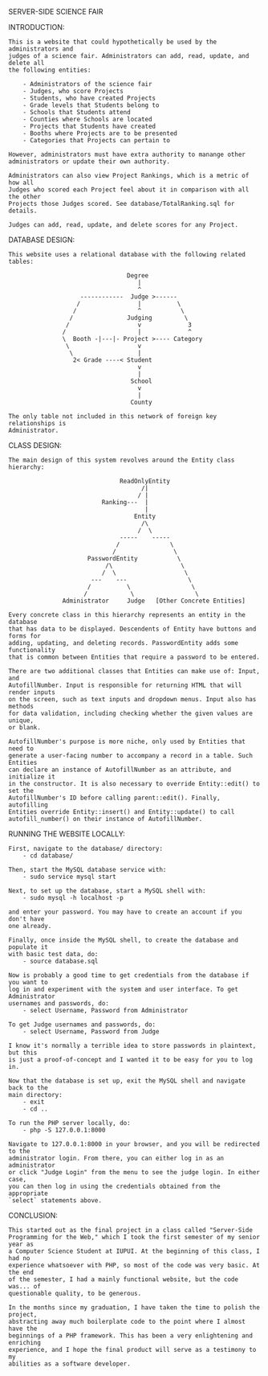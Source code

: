 SERVER-SIDE SCIENCE FAIR

INTRODUCTION:

	This is a website that could hypothetically be used by the administrators and
	judges of a science fair. Administrators can add, read, update, and delete all
	the following entities:

		- Administrators of the science fair
		- Judges, who score Projects
		- Students, who have created Projects
		- Grade levels that Students belong to
		- Schools that Students attend
		- Counties where Schools are located
		- Projects that Students have created
		- Booths where Projects are to be presented
		- Categories that Projects can pertain to

	However, administrators must have extra authority to manange other
	administrators or update their own authority.

	Administrators can also view Project Rankings, which is a metric of how all
	Judges who scored each Project feel about it in comparison with all the other
	Projects those Judges scored. See database/TotalRanking.sql for details.

	Judges can add, read, update, and delete scores for any Project.


DATABASE DESIGN:

	This website uses a relational database with the following related tables:

                                     Degree
                                        |
                                        ^
                        ------------  Judge >------
                       /                |          \
                      /                 ^           \
                     /               Judging         \
                    /                   v             3
                   /                    |             ^
                   \  Booth -|---|- Project >---- Category
                    \                   v
                     \                  |
                      2< Grade ----< Student
                                        v
                                        |
                                      School
                                        v
                                        |
                                      County

	The only table not included in this network of foreign key relationships is
	Administrator.


CLASS DESIGN:

	The main design of this system revolves around the Entity class hierarchy:

                                   ReadOnlyEntity
                                         /|
                                        / |
                              Ranking---  |
                                          |
                                       Entity
                                         /\
                                        /  \
                                   -----    -----
                                  /              \
                                 /                \
                          PasswordEntity           \
                               /\                   \
                              /  \                   \
                           ---    ---                 \
                          /          \                 \
                         /            \                 \
                   Administrator     Judge   [Other Concrete Entities]

	Every concrete class in this hierarchy represents an entity in the database
	that has data to be displayed. Descendents of Entity have buttons and forms for
	adding, updating, and deleting records. PasswordEntity adds some functionality
	that is common between Entities that require a password to be entered.

	There are two additional classes that Entities can make use of: Input, and
	AutofillNumber. Input is responsible for returning HTML that will render inputs
	on the screen, such as text inputs and dropdown menus. Input also has methods
	for data validation, including checking whether the given values are unique,
	or blank.

	AutofillNumber's purpose is more niche, only used by Entities that need to
	generate a user-facing number to accompany a record in a table. Such Entities
	can declare an instance of AutofillNumber as an attribute, and initialize it
	in the constructor. It is also necessary to override Entity::edit() to set the
	AutofillNumber's ID before calling parent::edit(). Finally, autofilling
	Entities override Entity::insert() and Entity::update() to call
	autofill_number() on their instance of AutofillNumber.


RUNNING THE WEBSITE LOCALLY:

	First, navigate to the database/ directory:
		- cd database/

	Then, start the MySQL database service with:
		- sudo service mysql start
	
	Next, to set up the database, start a MySQL shell with:
		- sudo mysql -h localhost -p

	and enter your password. You may have to create an account if you don't have
	one already.

	Finally, once inside the MySQL shell, to create the database and populate it
	with basic test data, do:
		- source database.sql
	
	Now is probably a good time to get credentials from the database if you want to
	log in and experiment with the system and user interface. To get Administrator
	usernames and passwords, do:
		- select Username, Password from Administrator
	
	To get Judge usernames and passwords, do:
		- select Username, Password from Judge
	
	I know it's normally a terrible idea to store passwords in plaintext, but this
	is just a proof-of-concept and I wanted it to be easy for you to log in.

	Now that the database is set up, exit the MySQL shell and navigate back to the
	main directory:
		- exit
		- cd ..

	To run the PHP server locally, do:
		- php -S 127.0.0.1:8000
	
	Navigate to 127.0.0.1:8000 in your browser, and you will be redirected to the
	administrator login. From there, you can either log in as an administrator
	or click "Judge Login" from the menu to see the judge login. In either case,
	you can then log in using the credentials obtained from the appropriate
	`select` statements above.


CONCLUSION:

	This started out as the final project in a class called "Server-Side
	Programming for the Web," which I took the first semester of my senior year as
	a Computer Science Student at IUPUI. At the beginning of this class, I had no
	experience whatsoever with PHP, so most of the code was very basic. At the end
	of the semester, I had a mainly functional website, but the code was... of
	questionable quality, to be generous.

	In the months since my graduation, I have taken the time to polish the project,
	abstracting away much boilerplate code to the point where I almost have the
	beginnings of a PHP framework. This has been a very enlightening and enriching
	experience, and I hope the final product will serve as a testimony to my
	abilities as a software developer.
